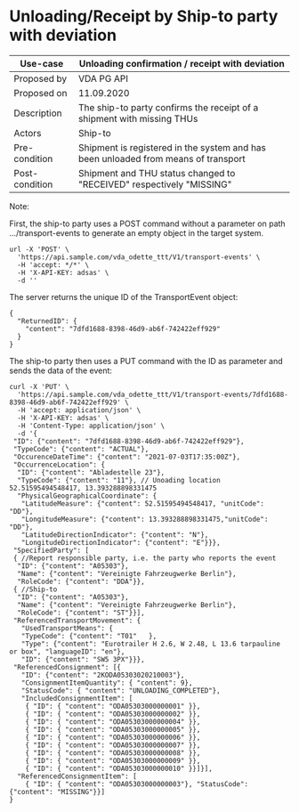 # Unloading/Receipt by Ship-to party with deviation

Use-case|Unloading confirmation / receipt with deviation
--------|-----------------------------------------------
Proposed by| VDA PG API
Proposed on| 11.09.2020
Description| The ship-to party confirms the receipt of a shipment with missing THUs
Actors|Ship-to
Pre-condition| Shipment is registered in the system and has been unloaded from means of transport
Post-condition| Shipment and THU status changed to "RECEIVED" respectively "MISSING"


Note:

First, the ship-to party uses a POST command without a parameter on path .../transport-events to generate an empty object in the target system.
```
url -X 'POST' \
  'https://api.sample.com/vda_odette_ttt/V1/transport-events' \
  -H 'accept: */*' \
  -H 'X-API-KEY: adsas' \
  -d ''
```  
  The server returns the unique ID of the TransportEvent object:
```
{
  "ReturnedID": {
    "content": "7dfd1688-8398-46d9-ab6f-742422eff929"
  }
}
```
The ship-to party then uses a PUT command with the ID as parameter and sends the data of the event:
```
curl -X 'PUT' \
  'https://api.sample.com/vda_odette_ttt/V1/transport-events/7dfd1688-8398-46d9-ab6f-742422eff929' \
  -H 'accept: application/json' \
  -H 'X-API-KEY: adsas' \
  -H 'Content-Type: application/json' \
  -d '{
 "ID": {"content": "7dfd1688-8398-46d9-ab6f-742422eff929"},
 "TypeCode": {"content": "ACTUAL"},
 "OccurenceDateTime": {"content": "2021-07-03T17:35:00Z"},
 "OccurrenceLocation": {
  "ID": {"content": "Abladestelle 23"},
  "TypeCode": {"content": "11"}, // Unoading location 52.51595494548417, 13.393288898331475
  "PhysicalGeographicalCoordinate": {
   "LatitudeMeasure": {"content": 52.51595494548417, "unitCode": "DD"},
   "LongitudeMeasure": {"content": 13.393288898331475,"unitCode": "DD"},
   "LatitudeDirectionIndicator": {"content": "N"},
   "LongitudeDirectionIndicator": {"content": "E"}}},
 "SpecifiedParty": [
 { //Report responsible party, i.e. the party who reports the event
  "ID": {"content": "A05303"},
  "Name": {"content": "Vereinigte Fahrzeugwerke Berlin"},
  "RoleCode": {"content": "DDA"}},     
 { //Ship-to 
  "ID": {"content": "A05303"},
  "Name": {"content": "Vereinigte Fahrzeugwerke Berlin"},
  "RoleCode": {"content": "ST"}}],
 "ReferencedTransportMovement": {
   "UsedTransportMeans": {
   "TypeCode": {"content": "T01"   },
   "Type": {"content": "Eurotrailer H 2.6, W 2.48, L 13.6 tarpauline or box", "languageID": "en"},
   "ID": {"content": "SW5 3PX"}}},
 "ReferencedConsignment": [{
   "ID": {"content": "2KODA05303020210003"},
   "ConsignmentItemQuantity": { "content": 9},
   "StatusCode": { "content": "UNLOADING_COMPLETED"},
   "IncludedConsignmentItem": [
    { "ID": { "content": "ODA05303000000001" }},
    { "ID": { "content": "ODA05303000000002" }},   
    { "ID": { "content": "ODA05303000000004" }},
    { "ID": { "content": "ODA05303000000005" }},
    { "ID": { "content": "ODA05303000000006" }},
    { "ID": { "content": "ODA05303000000007" }},
    { "ID": { "content": "ODA05303000000008" }},
    { "ID": { "content": "ODA05303000000009" }},
    { "ID": { "content": "ODA05303000000010" }}]}],
  "ReferencedConsignmentItem": [
    { "ID": { "content": "ODA05303000000003"}, "StatusCode": {"content": "MISSING"}}]
}
```

